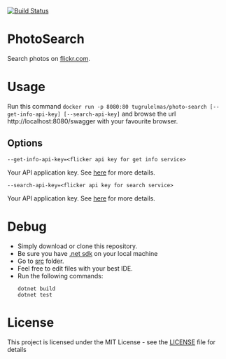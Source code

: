 [![Build Status](https://travis-ci.org/tugrulelmas/PhotoSearch.svg?branch=master)](https://travis-ci.org/tugrulelmas/PhotoSearch)

# PhotoSearch
Search photos on [flickr.com](https://www.flickr.com).

# Usage
Run this command `docker run -p 8080:80 tugrulelmas/photo-search [--get-info-api-key] [--search-api-key]` and browse the url http://localhost:8080/swagger with your favourite browser.

## Options
`--get-info-api-key=<flicker api key for get info service>`

Your API application key. See [here](https://www.flickr.com/services/api/misc.api_keys.html) for more details.

`--search-api-key=<flicker api key for search service>`

Your API application key. See [here](https://www.flickr.com/services/api/misc.api_keys.html) for more details.

# Debug
- Simply download or clone this repository.
- Be sure you have [.net sdk](https://www.microsoft.com/net/download) on your local machine
- Go to [src](src) folder.
- Feel free to edit files with your best IDE.
- Run the following commands:
  ```
  dotnet build
  dotnet test
  ```

# License
This project is licensed under the MIT License - see the [LICENSE](LICENSE) file for details
